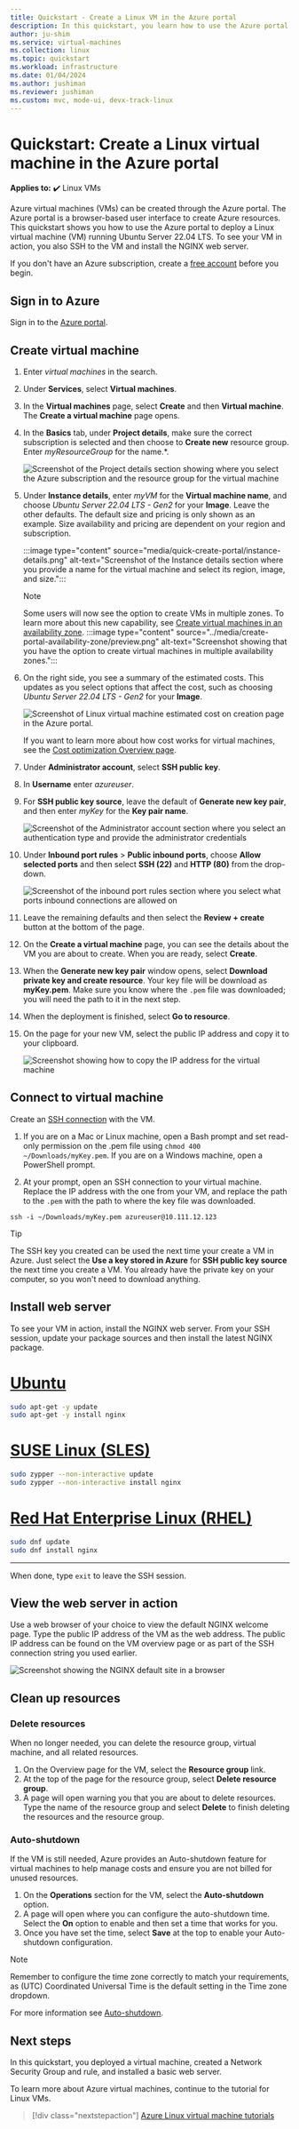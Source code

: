 ```yaml
---
title: Quickstart - Create a Linux VM in the Azure portal
description: In this quickstart, you learn how to use the Azure portal to create a Linux virtual machine.
author: ju-shim
ms.service: virtual-machines
ms.collection: linux
ms.topic: quickstart
ms.workload: infrastructure
ms.date: 01/04/2024
ms.author: jushiman
ms.reviewer: jushiman
ms.custom: mvc, mode-ui, devx-track-linux
---
```


# Quickstart: Create a Linux virtual machine in the Azure portal

**Applies to:** :heavy_check_mark: Linux VMs

Azure virtual machines (VMs) can be created through the Azure portal. The Azure portal is a browser-based user interface to create Azure resources. This quickstart shows you how to use the Azure portal to deploy a Linux virtual machine (VM) running Ubuntu Server 22.04 LTS. To see your VM in action, you also SSH to the VM and install the NGINX web server.

If you don't have an Azure subscription, create a [free account](https://azure.microsoft.com/free/?WT.mc_id=A261C142F) before you begin.

## Sign in to Azure

Sign in to the [Azure portal](https://portal.azure.com).

## Create virtual machine

1. Enter *virtual machines* in the search.
1. Under **Services**, select **Virtual machines**.
1. In the **Virtual machines** page, select **Create** and then **Virtual machine**.  The **Create a virtual machine** page opens.

1. In the **Basics** tab, under **Project details**, make sure the correct subscription is selected and then choose to **Create new** resource group. Enter *myResourceGroup* for the name.*. 

	![Screenshot of the Project details section showing where you select the Azure subscription and the resource group for the virtual machine](./media/quick-create-portal/project-details.png)

1. Under **Instance details**, enter *myVM* for the **Virtual machine name**, and choose *Ubuntu Server 22.04 LTS - Gen2* for your **Image**. Leave the other defaults. The default size and pricing is only shown as an example. Size availability and pricing are dependent on your region and subscription.

    :::image type="content" source="media/quick-create-portal/instance-details.png" alt-text="Screenshot of the Instance details section where you provide a name for the virtual machine and select its region, image, and size.":::

    > [!NOTE]
    > Some users will now see the option to create VMs in multiple zones. To learn more about this new capability, see [Create virtual machines in an availability zone](../create-portal-availability-zone.md).
    > :::image type="content" source="../media/create-portal-availability-zone/preview.png" alt-text="Screenshot showing that you have the option to create virtual machines in multiple availability zones.":::

1. On the right side, you see a summary of the estimated costs. This updates as you select options that affect the cost, such as choosing *Ubuntu Server 22.04 LTS - Gen2* for your **Image**.

   ![Screenshot of Linux virtual machine estimated cost on creation page in the Azure portal.](./media/quick-create-portal/linux-estimated-monthly-cost.png)

   If you want to learn more about how cost works for virtual machines, see the [Cost optimization Overview page](../plan-to-manage-costs.md).

1. Under **Administrator account**, select **SSH public key**.

1. In **Username** enter *azureuser*.

1. For **SSH public key source**, leave the default of **Generate new key pair**, and then enter *myKey* for the **Key pair name**.

    ![Screenshot of the Administrator account section where you select an authentication type and provide the administrator credentials](./media/quick-create-portal/administrator-account.png)

1. Under **Inbound port rules** > **Public inbound ports**, choose **Allow selected ports** and then select **SSH (22)** and **HTTP (80)** from the drop-down. 

	![Screenshot of the inbound port rules section where you select what ports inbound connections are allowed on](./media/quick-create-portal/inbound-port-rules.png)

1. Leave the remaining defaults and then select the **Review + create** button at the bottom of the page.

1. On the **Create a virtual machine** page, you can see the details about the VM you are about to create. When you are ready, select **Create**.

1. When the **Generate new key pair** window opens, select **Download private key and create resource**. Your key file will be download as **myKey.pem**. Make sure you know where the `.pem` file was downloaded; you will need the path to it in the next step.

1. When the deployment is finished, select **Go to resource**.

1. On the page for your new VM, select the public IP address and copy it to your clipboard.


	![Screenshot showing how to copy the IP address for the virtual machine](./media/quick-create-portal/ip-address.png)


## Connect to virtual machine

Create an [SSH connection](/azure/virtual-machines/linux-vm-connect) with the VM.

1. If you are on a Mac or Linux machine, open a Bash prompt and set read-only permission on the .pem file using `chmod 400 ~/Downloads/myKey.pem`. If you are on a Windows machine, open a PowerShell prompt. 

1. At your prompt, open an SSH connection to your virtual machine. Replace the IP address with the one from your VM, and replace the path to the `.pem` with the path to where the key file was downloaded.

```console
ssh -i ~/Downloads/myKey.pem azureuser@10.111.12.123
```

> [!TIP]
> The SSH key you created can be used the next time your create a VM in Azure. Just select the **Use a key stored in Azure** for **SSH public key source** the next time you create a VM. You already have the private key on your computer, so you won't need to download anything.

## Install web server

To see your VM in action, install the NGINX web server. From your SSH session, update your package sources and then install the latest NGINX package.

# [Ubuntu](#tab/ubuntu)

```bash
sudo apt-get -y update
sudo apt-get -y install nginx
```

# [SUSE Linux (SLES)](#tab/SLES)

```bash
sudo zypper --non-interactive update
sudo zypper --non-interactive install nginx
```

# [Red Hat Enterprise Linux (RHEL)](#tab/rhel)

```bash
sudo dnf update
sudo dnf install nginx
```
---
When done, type `exit` to leave the SSH session.


## View the web server in action

Use a web browser of your choice to view the default NGINX welcome page. Type the public IP address of the VM as the web address. The public IP address can be found on the VM overview page or as part of the SSH connection string you used earlier.

![Screenshot showing the NGINX default site in a browser](./media/quick-create-portal/nginx.png)

## Clean up resources

### Delete resources
When no longer needed, you can delete the resource group, virtual machine, and all related resources.

1. On the Overview page for the VM, select the **Resource group** link.
1. At the top of the page for the resource group, select **Delete resource group**. 
1. A page will open warning you that you are about to delete resources. Type the name of the resource group and select **Delete** to finish deleting the resources and the resource group.


### Auto-shutdown
If the VM is still needed, Azure provides an Auto-shutdown feature for virtual machines to help manage costs and ensure you are not billed for unused resources.

1. On the **Operations** section for the VM, select the **Auto-shutdown** option.
1. A page will open where you can configure the auto-shutdown time. Select the **On** option to enable and then set a time that works for you.
1. Once you have set the time, select **Save**  at the top to enable your Auto-shutdown configuration.

> [!NOTE]
> Remember to configure the time zone correctly to match your requirements, as (UTC) Coordinated Universal Time is the default setting in the Time zone dropdown.

For more information see [Auto-shutdown](/azure/virtual-machines/auto-shutdown-vm).

## Next steps

In this quickstart, you deployed a virtual machine, created a Network Security Group and rule, and installed a basic web server.

To learn more about Azure virtual machines, continue to the tutorial for Linux VMs.

> [!div class="nextstepaction"]
> [Azure Linux virtual machine tutorials](./tutorial-manage-vm.md)
